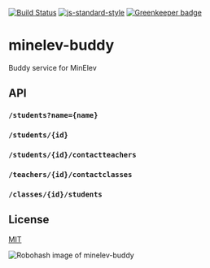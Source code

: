 [![Build Status](https://travis-ci.org/telemark/minelev-buddy.svg?branch=master)](https://travis-ci.org/telemark/minelev-buddy)
[![js-standard-style](https://img.shields.io/badge/code%20style-standard-brightgreen.svg?style=flat)](https://github.com/feross/standard)
[![Greenkeeper badge](https://badges.greenkeeper.io/telemark/minelev-buddy.svg)](https://greenkeeper.io/)

# minelev-buddy

Buddy service for MinElev

## API

### ```/students?name={name}```

### ```/students/{id}```

### ```/students/{id}/contactteachers```

### ```/teachers/{id}/contactclasses```

### ```/classes/{id}/students```

## License

[MIT](LICENSE)

![Robohash image of minelev-buddy](https://robots.kebabstudios.party/minelev-buddy.png "Robohash image of minelev-buddy")
